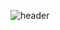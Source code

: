 
![header](https://capsule-render.vercel.app/api?type=wave&color=gradient&height=300&section=header&text=capsule%20render&fontSize=90)

